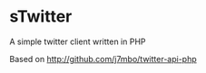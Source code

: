 sTwitter
========

A simple twitter client written in PHP

Based on http://github.com/j7mbo/twitter-api-php
